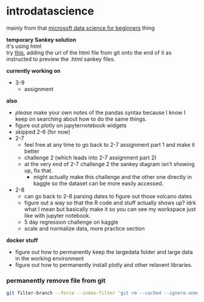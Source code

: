 # introdatascience
mainly from that [microsoft data science for beginners](https://github.com/microsoft/Data-Science-For-Beginners/tree/main) thing

**temporary Sankey solution**<br>
it's using html<br>
try [this](https://html-preview.github.io/), adding the url of the html file from git onto the end of it as instructed to preview the .html sankey files.

**currently working on**
  - 3-9
      - assignment

**also**
  - *please* make your own notes of the pandas syntax because I know I keep on searching about how to do the same things.
  - figure out plotly on jupyternotebook widgets
  - skipped 2-6 (for now)
  - 2-7
      - feel free at any time to go back to 2-7 assignment part 1 and make it better
      - challenge 2 (which leads into 2-7 assignment part 2)
      - at the very end of 2-7 challenge 2 the sankey diagram isn't showing up, fix that.
        - might actually make this challenge and the other one directly in kaggle so the dataset can be more easily accessed.
  - 2-8
      - can go back to 2-8 parsing dates to figure out those volcano dates
      - figure out a way so that the R code and stuff actually shows up? idrk what I mean but basically make it so you can see my workspace just like with jupyter notebook.
      - 5 day regression challenge on kaggle
      - scale and normalize data, more practice section

**docker stuff**
  - figure out how to permanently keep the largedata folder and large data in the working environment
  - figure out how to permanently install plotly and other relavent libraries.

### permanently remove file from git
```bash
git filter-branch --force --index-filter 'git rm --cached --ignore-unmatch metadata.csv.zip' --prune-empty --tag-name-filter cat -- --all
```
